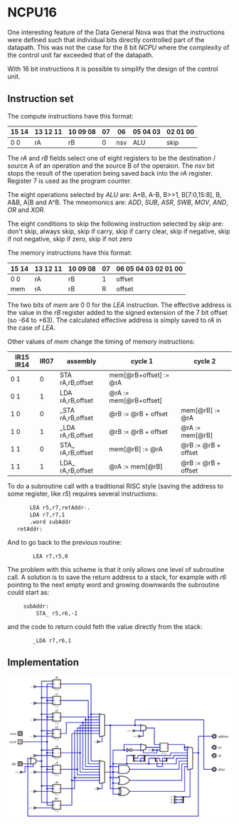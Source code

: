 # NCPU16

One interesting feature of the Data General Nova was that the instructions were defined such that individual bits directly controlled part of the datapath. This was not the case for the 8 bit *NCPU* where the complexity of the control unit far exceeded that of the datapath.

With 16 bit instructions it is possible to simplify the design of the control unit.

## Instruction set

The compute instructions have this format:

| 15 14 | 13 12 11 | 10 09 08 | 07 | 06 | 05 04 03 | 02 01 00 |
|-------|----------|----------|----|----|----------|----------|
| 0 0   | rA       | rB       | 0  | nsv| ALU      | skip     |

The *rA* and *rB* fields select one of eight registers to be the destination / source A of an operation and the source B of the operaion. The *nsv* bit stops the result of the operation being saved back into the *rA* register. Register 7 is used as the program counter.

The eight operations selected by *ALU* are: A+B, A-B, B>>1, B[7:0,15:8], B, A&B, A|B and A^B. The mneomonics are: *ADD*, *SUB*, *ASR*, *SWB*, *MOV*, *AND*, *OR* and *XOR*.

The eight conditions to skip the following instruction selected by *skip* are: don't skip, always skip, skip if carry, skip if carry clear, skip if negative, skip if not negative, skip if zero, skip if not zero

The memory instructions have this format:

| 15 14 | 13 12 11 | 10 09 08 | 07 | 06 05 04 03 02 01 00 |
|-------|----------|----------|----|----------------------|
| 0 0   | rA       | rB       | 1  | offset               |
| mem   | rA       | rB       | R  | offset               |

The two bits of *mem* are 0 0 for the *LEA* instruction. The effective address is the value in the *rB* register added to the signed extension of the 7 bit offset (so -64 to +63). The calculated effective address is simply saved to *rA* in the case of *LEA*.

Other values of *mem* change the timing of memory instructions:

| IR15 IR14 | IR07 | assembly            |  cycle 1                | cycle 2            |
|-----------|------|---------------------|-------------------------|--------------------|
| 0 1       | 0    | STA rA,rB,offset    | mem[@rB+offset] := @rA  |                    |
| 0 1       | 1    | LDA rA,rB,offset    | @rA := mem[@rB+offset]  |                    |
| 1 0       | 0    | _STA rA,rB,offset   | @rB := @rB + offset     | mem[@rB] := @rA    |
| 1 0       | 1    | _LDA rA,rB,offset   | @rB := @rB + offset     | @rA := mem[@rB]    |
| 1 1       | 0    | STA_ rA,rB,offset   | mem[@rB] := @rA         | @rB := @rB + offset|
| 1 1       | 1    | LDA_ rA,rB,offset   | @rA := mem[@rB]         | @rB := @rB + offset|

To do a subroutine call with a traditional RISC style (saving the address to some register, like *r5*) requires several instructions:

           LEA r5,r7,retAddr-.
           LDA r7,r7,1
           .word subAddr
       retAddr:

And to go back to the previous routine:

            LEA r7,r5,0

The problem with this scheme is that it only allows one level of subroutine call. A solution is to save the return address to a stack, for example with *r6* pointing to the next empty word and growing downwards the subroutine could start as:

         subAddr:
             STA_ r5,r6,-1

and the code to return could feth the value directly from the stack:

            _LDA r7,r6,1

## Implementation

![NCPU16 implementation](ncpu16.svg)
